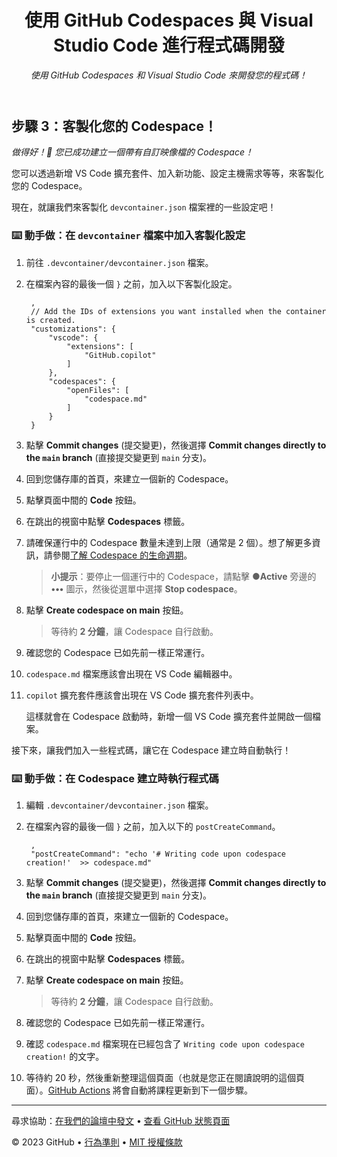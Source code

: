 <header>

<!--
  <<< Author notes: Course header >>>
  Read <https://skills.github.com/quickstart> for more information about how to build courses using this template.
  Include a 1280×640 image, course name in sentence case, and a concise description in emphasis.
  In your repository settings: enable template repository, add your 1280×640 social image, auto delete head branches.
  Next to "About", add description & tags; disable releases, packages, & environments.
  Add your open source license, GitHub uses the MIT license.
-->
<!--
  <<< 作者註記：課程標頭 >>>
  閱讀 <https://skills.github.com/quickstart> 以了解更多關於如何使用此範本建立課程的資訊。
  包含一張 1280×640 的圖片、一個句子式大小寫的課程名稱，以及一段以強調樣式呈現的簡潔描述。
  在您的儲存庫設定中：啟用樣板儲存庫、新增您的 1280×640 社群圖片、自動刪除 head 分支。
  在「About」旁邊，新增描述與標籤；停用 releases、packages 與 environments。
  新增您的開源授權條款，GitHub 使用的是 MIT 授權條款。
-->

# 使用 GitHub Codespaces 與 Visual Studio Code 進行程式碼開發

_使用 GitHub Codespaces 和 Visual Studio Code 來開發您的程式碼！_

</header>

<!--
  <<< Author notes: Step 3 >>>
  Start this step by acknowledging the previous step.
  Define terms and link to docs.github.com.
-->
<!--
  <<< 作者註記：步驟 3 >>>
  從感謝上一步的操作開始這個步驟。
  定義專有名詞並連結到 docs.github.com。
-->

## 步驟 3：客製化您的 Codespace！

_做得好！:tada: 您已成功建立一個帶有自訂映像檔的 Codespace！_

您可以透過新增 VS Code 擴充套件、加入新功能、設定主機需求等等，來客製化您的 Codespace。

現在，就讓我們來客製化 `devcontainer.json` 檔案裡的一些設定吧！

### :keyboard: 動手做：在 `devcontainer` 檔案中加入客製化設定

1. 前往 `.devcontainer/devcontainer.json` 檔案。
2. 在檔案內容的最後一個 `}` 之前，加入以下客製化設定。

   ```jsonc
    ,
    // Add the IDs of extensions you want installed when the container is created.
    "customizations": {
        "vscode": {
            "extensions": [
                "GitHub.copilot"
            ]
        },
        "codespaces": {
            "openFiles": [
                "codespace.md"
            ]
        }
    }
   ```

3. 點擊 **Commit changes** (提交變更)，然後選擇 **Commit changes directly to the `main` branch** (直接提交變更到 `main` 分支)。
4. 回到您儲存庫的首頁，來建立一個新的 Codespace。
5. 點擊頁面中間的 **Code** 按鈕。
6. 在跳出的視窗中點擊 **Codespaces** 標籤。
7. 請確保運行中的 Codespace 數量未達到上限（通常是 2 個）。想了解更多資訊，請參閱[了解 Codespace 的生命週期](https://docs.github.com/en/codespaces/getting-started/understanding-the-codespace-lifecycle)。

   > **小提示**：要停止一個運行中的 Codespace，請點擊 **<span>&#x25cf;</span>Active** 旁邊的 **•••** 圖示，然後從選單中選擇 **Stop codespace**。
   
8. 點擊 **Create codespace on main** 按鈕。

   > 等待約 **2 分鐘**，讓 Codespace 自行啟動。

9. 確認您的 Codespace 已如先前一樣正常運行。
10. `codespace.md` 檔案應該會出現在 VS Code 編輯器中。
11. `copilot` 擴充套件應該會出現在 VS Code 擴充套件列表中。

    這樣就會在 Codespace 啟動時，新增一個 VS Code 擴充套件並開啟一個檔案。

接下來，讓我們加入一些程式碼，讓它在 Codespace 建立時自動執行！

### :keyboard: 動手做：在 Codespace 建立時執行程式碼

1. 編輯 `.devcontainer/devcontainer.json` 檔案。
2. 在檔案內容的最後一個 `}` 之前，加入以下的 `postCreateCommand`。

   ```jsonc
    ,
    "postCreateCommand": "echo '# Writing code upon codespace creation!'  >> codespace.md"
   ```

3. 點擊 **Commit changes** (提交變更)，然後選擇 **Commit changes directly to the `main` branch** (直接提交變更到 `main` 分支)。
4. 回到您儲存庫的首頁，來建立一個新的 Codespace。
5. 點擊頁面中間的 **Code** 按鈕。
6. 在跳出的視窗中點擊 **Codespaces** 標籤。
7. 點擊 **Create codespace on main** 按鈕。

   > 等待約 **2 分鐘**，讓 Codespace 自行啟動。

8. 確認您的 Codespace 已如先前一樣正常運行。
9. 確認 `codespace.md` 檔案現在已經包含了 `Writing code upon codespace creation!` 的文字。
10. 等待約 20 秒，然後重新整理這個頁面（也就是您正在閱讀說明的這個頁面）。[GitHub Actions](https://docs.github.com/en/actions) 將會自動將課程更新到下一個步驟。

<footer>

<!--
  <<< Author notes: Footer >>>
  Add a link to get support, GitHub status page, code of conduct, license link.
-->
<!--
  <<< 作者註記：頁尾 >>>
  新增一個取得支援的連結、GitHub 狀態頁面、行為準則、授權條款連結。
-->

---

尋求協助：[在我們的論壇中發文](https://github.com/orgs/skills/discussions/categories/code-with-codespaces) &bull; [查看 GitHub 狀態頁面](https://www.githubstatus.com/)

&copy; 2023 GitHub &bull; [行為準則](https://www.contributor-covenant.org/version/2/1/code_of_conduct/code_of_conduct.md) &bull; [MIT 授權條款](https://gh.io/mit)

</footer>
